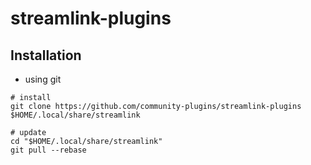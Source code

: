 # streamlink-plugins

## Installation
- using git
```
# install
git clone https://github.com/community-plugins/streamlink-plugins $HOME/.local/share/streamlink

# update
cd "$HOME/.local/share/streamlink"
git pull --rebase
```
